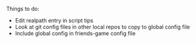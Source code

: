 Things to do:
- Edit realpath entry in script tips
- Look at git config files in other local repos to copy to global config file
- Include global config in friends-game config file